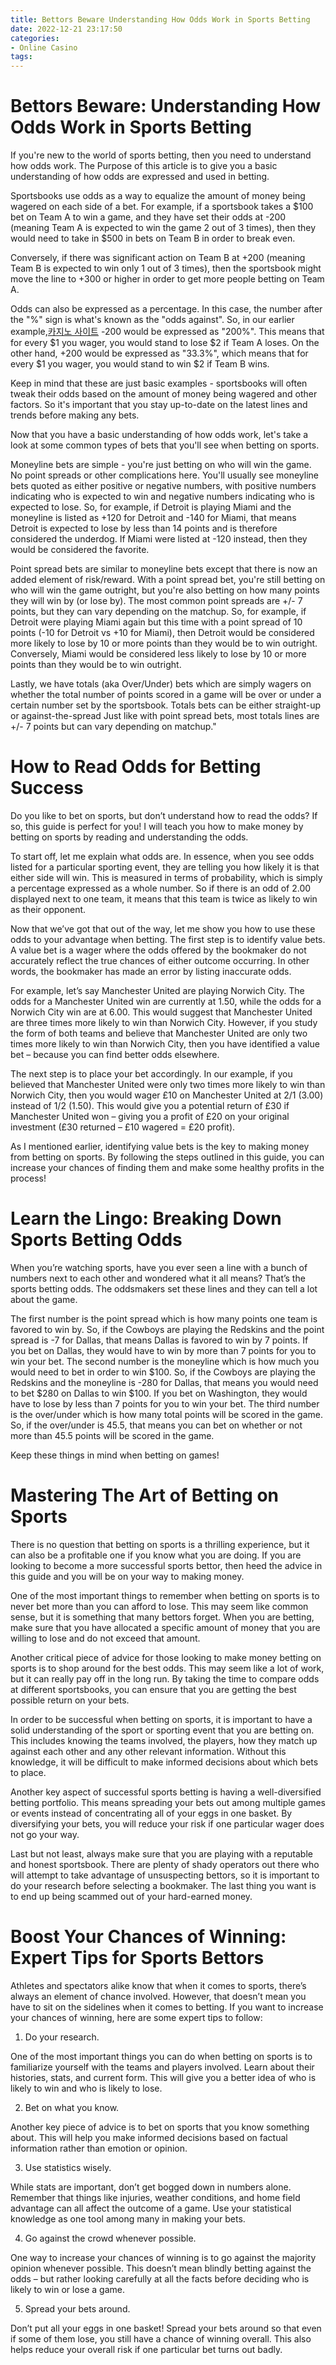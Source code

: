 ```yaml
---
title: Bettors Beware Understanding How Odds Work in Sports Betting
date: 2022-12-21 23:17:50
categories:
- Online Casino
tags:
---
```



#  Bettors Beware: Understanding How Odds Work in Sports Betting

If you're new to the world of sports betting, then you need to understand how odds work. The Purpose of this article is to give you a basic understanding of how odds are expressed and used in betting. 

Sportsbooks use odds as a way to equalize the amount of money being wagered on each side of a bet. For example, if a sportsbook takes a $100 bet on Team A to win a game, and they have set their odds at -200 (meaning Team A is expected to win the game 2 out of 3 times), then they would need to take in $500 in bets on Team B in order to break even.

Conversely, if there was significant action on Team B at +200 (meaning Team B is expected to win only 1 out of 3 times), then the sportsbook might move the line to +300 or higher in order to get more people betting on Team A.

Odds can also be expressed as a percentage. In this case, the number after the "%" sign is what's known as the "odds against". So, in our earlier example,[카지노 사이트](https://choegocasino.com/) -200 would be expressed as "200%". This means that for every $1 you wager, you would stand to lose $2 if Team A loses. On the other hand, +200 would be expressed as "33.3%", which means that for every $1 you wager, you would stand to win $2 if Team B wins.

Keep in mind that these are just basic examples - sportsbooks will often tweak their odds based on the amount of money being wagered and other factors. So it's important that you stay up-to-date on the latest lines and trends before making any bets.

Now that you have a basic understanding of how odds work, let's take a look at some common types of bets that you'll see when betting on sports.

Moneyline bets are simple - you're just betting on who will win the game. No point spreads or other complications here. You'll usually see moneyline bets quoted as either positive or negative numbers, with positive numbers indicating who is expected to win and negative numbers indicating who is expected to lose. So, for example, if Detroit is playing Miami and the moneyline is listed as +120 for Detroit and -140 for Miami, that means Detroit is expected to lose by less than 14 points and is therefore considered the underdog. If Miami were listed at -120 instead, then they would be considered the favorite.

Point spread bets are similar to moneyline bets except that there is now an added element of risk/reward. With a point spread bet, you're still betting on who will win the game outright, but you're also betting on how many points they will win by (or lose by). The most common point spreads are +/- 7 points, but they can vary depending on the matchup. So, for example, if Detroit were playing Miami again but this time with a point spread of 10 points (-10 for Detroit vs +10 for Miami), then Detroit would be considered more likely to lose by 10 or more points than they would be to win outright. Conversely, Miami would be considered less likely to lose by 10 or more points than they would be to win outright.

Lastly, we have totals (aka Over/Under) bets which are simply wagers on whether the total number of points scored in a game will be over or under a certain number set by the sportsbook. Totals bets can be either straight-up or against-the-spread Just like with point spread bets, most totals lines are +/- 7 points but can vary depending on matchup."

#  How to Read Odds for Betting Success

Do you like to bet on sports, but don’t understand how to read the odds? If so, this guide is perfect for you! I will teach you how to make money by betting on sports by reading and understanding the odds.

To start off, let me explain what odds are. In essence, when you see odds listed for a particular sporting event, they are telling you how likely it is that either side will win. This is measured in terms of probability, which is simply a percentage expressed as a whole number. So if there is an odd of 2.00 displayed next to one team, it means that this team is twice as likely to win as their opponent.

Now that we’ve got that out of the way, let me show you how to use these odds to your advantage when betting. The first step is to identify value bets. A value bet is a wager where the odds offered by the bookmaker do not accurately reflect the true chances of either outcome occurring. In other words, the bookmaker has made an error by listing inaccurate odds.

For example, let’s say Manchester United are playing Norwich City. The odds for a Manchester United win are currently at 1.50, while the odds for a Norwich City win are at 6.00. This would suggest that Manchester United are three times more likely to win than Norwich City. However, if you study the form of both teams and believe that Manchester United are only two times more likely to win than Norwich City, then you have identified a value bet – because you can find better odds elsewhere.

The next step is to place your bet accordingly. In our example, if you believed that Manchester United were only two times more likely to win than Norwich City, then you would wager £10 on Manchester United at 2/1 (3.00) instead of 1/2 (1.50). This would give you a potential return of £30 if Manchester United won – giving you a profit of £20 on your original investment (£30 returned – £10 wagered = £20 profit).

As I mentioned earlier, identifying value bets is the key to making money from betting on sports. By following the steps outlined in this guide, you can increase your chances of finding them and make some healthy profits in the process!

#  Learn the Lingo: Breaking Down Sports Betting Odds

When you’re watching sports, have you ever seen a line with a bunch of numbers next to each other and wondered what it all means? That’s the sports betting odds. The oddsmakers set these lines and they can tell a lot about the game.

The first number is the point spread which is how many points one team is favored to win by. So, if the Cowboys are playing the Redskins and the point spread is -7 for Dallas, that means Dallas is favored to win by 7 points. If you bet on Dallas, they would have to win by more than 7 points for you to win your bet. The second number is the moneyline which is how much you would need to bet in order to win $100. So, if the Cowboys are playing the Redskins and the moneyline is -280 for Dallas, that means you would need to bet $280 on Dallas to win $100. If you bet on Washington, they would have to lose by less than 7 points for you to win your bet. The third number is the over/under which is how many total points will be scored in the game. So, if the over/under is 45.5, that means you can bet on whether or not more than 45.5 points will be scored in the game.

Keep these things in mind when betting on games!

#  Mastering The Art of Betting on Sports

<!-- article starts here -->

There is no question that betting on sports is a thrilling experience, but it can also be a profitable one if you know what you are doing. If you are looking to become a more successful sports bettor, then heed the advice in this guide and you will be on your way to making money.

One of the most important things to remember when betting on sports is to never bet more than you can afford to lose. This may seem like common sense, but it is something that many bettors forget. When you are betting, make sure that you have allocated a specific amount of money that you are willing to lose and do not exceed that amount.

Another critical piece of advice for those looking to make money betting on sports is to shop around for the best odds. This may seem like a lot of work, but it can really pay off in the long run. By taking the time to compare odds at different sportsbooks, you can ensure that you are getting the best possible return on your bets.

In order to be successful when betting on sports, it is important to have a solid understanding of the sport or sporting event that you are betting on. This includes knowing the teams involved, the players, how they match up against each other and any other relevant information. Without this knowledge, it will be difficult to make informed decisions about which bets to place.

Another key aspect of successful sports betting is having a well-diversified betting portfolio. This means spreading your bets out among multiple games or events instead of concentrating all of your eggs in one basket. By diversifying your bets, you will reduce your risk if one particular wager does not go your way.

Last but not least, always make sure that you are playing with a reputable and honest sportsbook. There are plenty of shady operators out there who will attempt to take advantage of unsuspecting bettors, so it is important to do your research before selecting a bookmaker. The last thing you want is to end up being scammed out of your hard-earned money.

#  Boost Your Chances of Winning: Expert Tips for Sports Bettors

Athletes and spectators alike know that when it comes to sports, there’s always an element of chance involved. However, that doesn’t mean you have to sit on the sidelines when it comes to betting. If you want to increase your chances of winning, here are some expert tips to follow:

1. Do your research.

One of the most important things you can do when betting on sports is to familiarize yourself with the teams and players involved. Learn about their histories, stats, and current form. This will give you a better idea of who is likely to win and who is likely to lose.

2. Bet on what you know.

Another key piece of advice is to bet on sports that you know something about. This will help you make informed decisions based on factual information rather than emotion or opinion.

3. Use statistics wisely.

While stats are important, don’t get bogged down in numbers alone. Remember that things like injuries, weather conditions, and home field advantage can all affect the outcome of a game. Use your statistical knowledge as one tool among many in making your bets.

4. Go against the crowd whenever possible.

One way to increase your chances of winning is to go against the majority opinion whenever possible. This doesn’t mean blindly betting against the odds – but rather looking carefully at all the facts before deciding who is likely to win or lose a game.

5. Spread your bets around.

Don’t put all your eggs in one basket! Spread your bets around so that even if some of them lose, you still have a chance of winning overall. This also helps reduce your overall risk if one particular bet turns out badly.